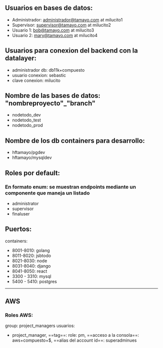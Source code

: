 
## Usuarios en bases de datos:

- Administrador:  administrador@tamayo.com at milucito1
- Supervisor: supervisor@tamayo.com at milucito2
- Usuario 1: bob@tamayo.com at milucito3
- Usuario 2: mary@tamayo.com at milucito4
## Usuarios para conexion del backend con la datalayer:

- administrador db: db11k+compuesto
- usuario conexion: sebastic
- clave conexion: milucito

## Nombre de las bases de datos: "nombreproyecto"_"branch"

- nodetodo_dev
- nodetodo_test
- nodetodo_prod

## Nombre de los db containers para desarrollo:
- hftamayo/pgdev
- hftamayo/mysqldev

## Roles por default:

### En formato enum: se muestran endpoints mediante un componente que maneja un listado
- administrator
- supervisor
- finaluser

## Puertos:
containers:
- 8001-8010: golang
- 8011-8020: jsbtodo
- 8021-8030: node
- 8031-8040: django
- 8041-8050: react
- 3300 - 3310: mysql
- 5400 - 5410: postgres

___
## AWS

### Roles AWS:
group: project_managers
usuarios:
- project_manager, ==tag==: role: pm, ==acceso a la consola==: aws+compuesto+$, ==alias del account id==: superadminues